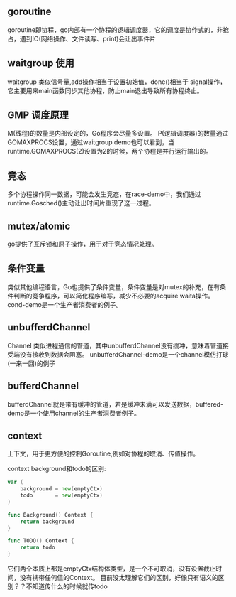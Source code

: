 ## goroutine
goroutine即协程，go内部有一个协程的逻辑调度器，它的调度是协作式的，非抢占，遇到IO(网络操作、文件读写、print)会让出事件片
## waitgroup 使用 
waitgroup 类似信号量,add操作相当于设置初始值，done()相当于 signal操作，它主要用来main函数同步其他协程，防止main退出导致所有协程终止。
## GMP 调度原理
M(线程)的数量是内部设定的，Go程序会尽量多设置。
P(逻辑调度器)的数量通过GOMAXPROCS设置，通过waitgroup demo也可以看到，当runtime.GOMAXPROCS(2)设置为2的时候，两个协程是并行运行输出的。
## 竞态
多个协程操作同一数据，可能会发生竞态，在race-demo中，我们通过runtime.Gosched()主动让出时间片重现了这一过程。
## mutex/atomic
go提供了互斥锁和原子操作，用于对于竞态情况处理。
## 条件变量
类似其他编程语言，Go也提供了条件变量，条件变量是对mutex的补充，在有条件判断的竞争程序，可以简化程序编写，减少不必要的acquire waita操作。
cond-demo是一个生产者消费者的例子。
## unbufferdChannel
Channel 类似进程通信的管道，其中unbufferdChannel没有缓冲，意味着管道接受端没有接收到数据会阻塞。
unbufferdChannel-demo是一个channel模仿打球(一来一回)的例子
## bufferdChannel
bufferdChannel就是带有缓冲的管道，若是缓冲未满可以发送数据，buffered-demo是一个使用channel的生产者消费者例子。
## context
上下文，用于更方便的控制Goroutine,例如对协程的取消、传值操作。

context background和todo的区别:
```go
var (
	background = new(emptyCtx)
	todo       = new(emptyCtx)
)

func Background() Context {
	return background
}

func TODO() Context {
	return todo
}
```

它们两个本质上都是emptyCtx结构体类型，是一个不可取消，没有设置截止时间，没有携带任何值的Context。
目前没太理解它们的区别，好像只有语义的区别？？不知道传什么的时候就传todo
